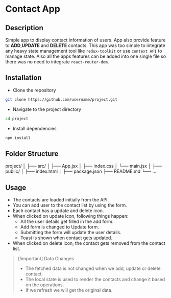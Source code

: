 # Contact App

## Description

Simple app to display contact information of users. App also provide feature to **ADD**,**UPDATE** and **DELETE** contacts. This app was too simple to integrate any heavy state management tool like `redux-toolkit` or use `context API` to manage state. Also all the apps features can be added into one single file so there was no need to integrate `react-router-dom`.

## Installation

- Clone the repository

```bash
git clone https://github.com/username/project.git
```

- Navigate to the project directory

```bash
cd project
```

- Install dependencies

```bash
npm install
```

## Folder Structure

project/
│
├── src/
│ ├── App.jsx
│ ├── index.css
│ └── main.jsx
│
├── public/
│ ├── index.html
│
├── package.json
├── README.md
└── ...

## Usage

- The contacts are loaded initially from the API.
- You can add user to the contact list by using the form.
- Each contact has a update and delete icon.
- When clicked on update icon, following things happen:
  - All the user details get filled in the add form.
  - Add form is changed to Update form.
  - Submitting the form will update the user details.
  - Toast is shown when contact gets updated.
- When clicked on delete icon, the contact gets removed from the contact list.

> [!important] Data Changes
>
> - The fetched data is not changed when we add, update or delete contact.
> - The local state is used to render the contacts and change it based on the operations.
> - If we refresh we will get the original data.
